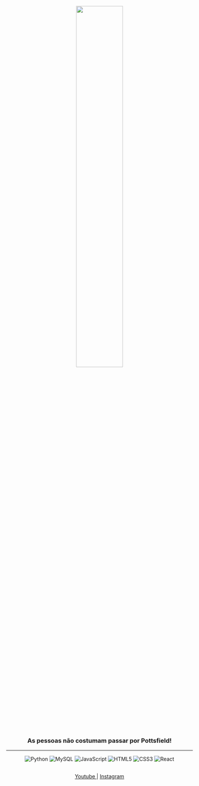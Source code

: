 <p align="center">
  <img width="50%" src="osnf.gif" />
</p>

<div align="center">
  
### As pessoas não costumam passar por Pottsfield!
  
</div>

---
 
<div align="center">
   <img alt="Python" src="https://img.shields.io/badge/python-3670A0?style=for-the-badge&logo=python&logoColor=white"/>
   <img alt="MySQL" src="https://img.shields.io/badge/mysql-%2300f.svg?style=for-the-badge&logo=mysql&logoColor=white"/>
   <img alt="JavaScript" src="https://img.shields.io/badge/javascript-%23323330.svg?style=for-the-badge&logo=javascript&logoColor=%23F7DF1E"/>
   <img alt="HTML5" src="https://img.shields.io/badge/html5-%23E34F26.svg?style=for-the-badge&logo=html5&logoColor=white"/>
   <img alt="CSS3" src="https://img.shields.io/badge/css3-%231572B6.svg?style=for-the-badge&logo=css3&logoColor=white"/>
   <img alt="React" src="https://img.shields.io/badge/react-%2320232a.svg?style=for-the-badge&logo=react&logoColor=%2361DAFB"/>
</div>
  
##

<div align="center">
  <a href="https://youtube.com/@alaanvv" target="_blank"> Youtube </a> | <a href="https://instagram.com/alaanvvv" target="_blank"> Instagram <a>
</div>  
